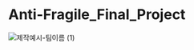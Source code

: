 # Anti-Fragile_Final_Project
![제작예시-팀이름 (1)](https://user-images.githubusercontent.com/102860997/222634549-4a942b76-3088-4929-bf70-1ee0c178a2c0.png)
